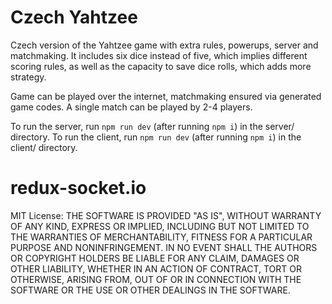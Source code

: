 # Czech Yahtzee
Czech version of the Yahtzee game with extra rules, powerups, server
and matchmaking. It includes six dice instead of five, which implies different
scoring rules, as well as the capacity to save dice rolls, which adds more
strategy.

Game can be played over the internet, matchmaking ensured via generated game codes. A single match can be played by 2-4 players.

To run the server, run `npm run dev` (after running `npm i`) in the server/ directory.
To run the client, run `npm run dev` (after running `npm i`) in the client/ directory.

# redux-socket.io
MIT License:
THE SOFTWARE IS PROVIDED "AS IS", WITHOUT WARRANTY OF ANY KIND, EXPRESS OR IMPLIED, INCLUDING BUT NOT LIMITED TO THE WARRANTIES OF MERCHANTABILITY, FITNESS FOR A PARTICULAR PURPOSE AND NONINFRINGEMENT. IN NO EVENT SHALL THE AUTHORS OR COPYRIGHT HOLDERS BE LIABLE FOR ANY CLAIM, DAMAGES OR OTHER LIABILITY, WHETHER IN AN ACTION OF CONTRACT, TORT OR OTHERWISE, ARISING FROM, OUT OF OR IN CONNECTION WITH THE SOFTWARE OR THE USE OR OTHER DEALINGS IN THE SOFTWARE.
